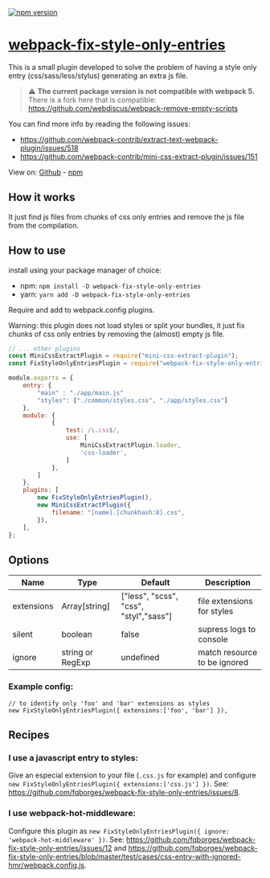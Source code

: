 [![npm version](https://badge.fury.io/js/webpack-fix-style-only-entries.svg)](https://www.npmjs.com/package/webpack-fix-style-only-entries)

# [webpack-fix-style-only-entries](https://www.npmjs.com/package/webpack-fix-style-only-entries)

This is a small plugin developed to solve the problem of having a style only entry (css/sass/less/stylus) generating an extra js file.

> :warning: **The current package version is not compatible with webpack 5.** There is a fork here that is compatible: https://github.com/webdiscus/webpack-remove-empty-scripts

You can find more info by reading the following issues:

 - https://github.com/webpack-contrib/extract-text-webpack-plugin/issues/518
 - https://github.com/webpack-contrib/mini-css-extract-plugin/issues/151

View on: [Github](https://github.com/fqborges/webpack-fix-style-only-entries) - [npm](https://www.npmjs.com/package/webpack-fix-style-only-entries)

## How it works
It just find js files from chunks of css only entries and remove the js file from the compilation.

## How to use
install using your package manager of choice:
 - npm: `npm install -D webpack-fix-style-only-entries`
 - yarn: `yarn add -D webpack-fix-style-only-entries`

Require and add to webpack.config plugins.

Warning: this plugin does not load styles or split your bundles, it just fix chunks of css only entries by removing the (almost) empty js file.

```javascript
// ... other plugins
const MiniCssExtractPlugin = require("mini-css-extract-plugin");
const FixStyleOnlyEntriesPlugin = require("webpack-fix-style-only-entries");

module.exports = {
    entry: {
        "main" : "./app/main.js"
        "styles": ["./common/styles.css", "./app/styles.css"]
    },
    module: {
            {
                test: /\.css$/,
                use: [
                    MiniCssExtractPlugin.loader,
                    'css-loader',
                ]
            },
        ]
    },
    plugins: [
        new FixStyleOnlyEntriesPlugin(),
        new MiniCssExtractPlugin({
            filename: "[name].[chunkhash:8].css",
        }),
    ],
};
```

## Options
 
| Name       | Type             | Default                                | Description |
|------------|---------------   |----------------------------------------|-------------|
| extensions | Array[string]    | ["less", "scss", "css", "styl","sass"] | file extensions for styles      |
| silent     | boolean          | false                                  | supress logs to console         |
| ignore     | string or RegExp | undefined                              | match resource to be ignored    |

### Example config:
    // to identify only 'foo' and 'bar' extensions as styles
    new FixStyleOnlyEntriesPlugin({ extensions:['foo', 'bar'] }),

## Recipes

### I use a javascript entry to styles:
Give an especial extension to your file (`.css.js` for example) and configure `new FixStyleOnlyEntriesPlugin({ extensions:['css.js'] })`. See: https://github.com/fqborges/webpack-fix-style-only-entries/issues/8.

### I use webpack-hot-middleware:
Configure this plugin as `new FixStyleOnlyEntriesPlugin({ ignore: 'webpack-hot-middleware' })`. See: https://github.com/fqborges/webpack-fix-style-only-entries/issues/12 and https://github.com/fqborges/webpack-fix-style-only-entries/blob/master/test/cases/css-entry-with-ignored-hmr/webpack.config.js.
